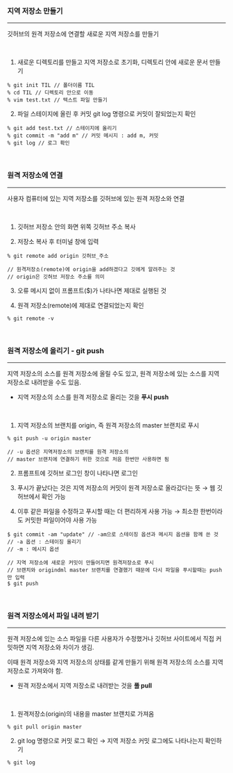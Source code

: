 ### 지역 저장소 만들기
---
깃허브의 원격 저장소에 연결할 새로운 지역 저장소를 만들기

<br>
 

1. 새로운 디렉토리를 만들고 지역 저장소로 초기화, 디렉토리 안에 새로운 문서 만들기
```
% git init TIL // 폴더이름 TIL
% cd TIL // 디렉토리 안으로 이동
% vim test.txt // 텍스트 파일 만들기
```

2. 파일 스테이지에 올린 후 커밋 git log 명령으로 커밋이 잘되었는지 확인
```
% git add test.txt // 스테이지에 올리기
% git commit -m "add m" // 커밋 메시지 : add m, 커밋
% git log // 로그 확인 
```
 <br>

### 원격 저장소에 연결
---
사용자 컴퓨터에 있는 지역 저장소를 깃허브에 있는 원격 저장소와 연결

<br>

1. 깃허브 저장소 안의 화면 위쪽 깃허브 주소 복사

2. 저장소 복사 후 터미널 창에 입력
```
% git remote add origin 깃허브_주소 

// 원격저장소(remote)에 origin을 add하겠다고 깃에게 알려주는 것 
// origin은 깃허브 저장소 주소를 의미
```

3. 오류 메시지 없이 프롬프트($)가 나타나면 제대로 실행된 것

4. 원격 저장소(remote)에 제대로 연결되었는지 확인

```
% git remote -v
 ```
<br>

### 원격 저장소에 올리기 - git push
---
지역 저장소의 소스를 원격 저장소에 올릴 수도 있고, 원격 저장소에 있는 소스를 지역 저장소로 내려받을 수도 있음.

* 지역 저장소의 소스를 원격 저장소로 올리는 것을 **푸시 push**

<br>

1. 지역 저장소의 브랜치를 origin, 즉 원격 저장소의 master 브랜치로 푸시


```
% git push -u origin master 

// -u 옵션은 지역저장소의 브랜치를 원격 저장소의 
// master 브랜치에 연결하기 위한 것으로 처음 한번만 사용하면 됨
```
2. 프롬프트에 깃허브 로그인 창이 나타나면 로그인

3. 푸시가 끝났다는 것은 지역 저장소의 커밋이 원격 저장소로 올라갔다는 뜻 → 웹 깃허브에서 확인 가능

4. 이후 같은 파일을 수정하고 푸시할 때는 더 편리하게 사용 가능 → 최소한 한번이라도 커밋한 파일이어야 사용 가능
```
$ git commit -am "update" // -am으로 스테이징 옵션과 메시지 옵션을 함께 쓴 것
// -a 옵션 : 스테이징 올리기
// -m : 메시지 옵션 

// 지역 저장소에 새로운 커밋이 만들어지면 원격저장소로 푸시
// 브랜치와 origindml master 브랜치를 연결했기 때문에 다시 파일을 푸시할때는 push만 입력
$ git push
```

<br>

### 원격 저장소에서 파일 내려 받기
---
원격 저장소에 있는 소스 파일을 다른 사용자가 수정했거나 깃허브 사이트에서 직접 커밋하면 지역 저장소와 차이가 생김.

이때 원격 저장소와 지역 저장소의 상태를 같게 만들기 위해 원격 저장소의 소스를 지역 저장소로 가져와야 함.

* 원격 저장소에서 지역 저장소로 내려받는 것을 **풀 pull**

<br>

1. 원격저장소(origin)의 내용을 master 브랜치로 가져옴
```
% git pull origin master
```
2. git log 명령으로 커밋 로그 확인 → 지역 저장소 커밋 로그에도 나타나는지 확인하기
```
% git log
 ```


